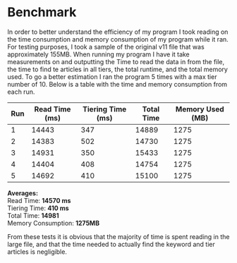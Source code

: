 # Benchmark
In order to better understand the efficiency of my program I took reading on the time consumption and memory 
consumption of my program while it ran.
For testing purposes, I took a sample of the original v11 file that was approximately 155MB. When running my program I have it take measurements on and outputting the 
Time to read the data in from the file, the time to find te articles in all tiers, the total runtime, and the total
memory used. To go a better estimation I ran the program 5 times with a max tier number of 10. Below is a table with the 
time and memory consumption from each run.

Run | Read Time (ms) | Tiering Time (ms) | Total Time | Memory Used (MB)
----|----------------|-------------------|------------|----------------
1 | 14443 | 347 | 14889 | 1275
2 | 14383 | 502 | 14730 | 1275
3 | 14931 | 350 | 15433 | 1275
4 | 14404 | 408 | 14754 | 1275
5 | 14692 | 410 | 15100 | 1275

**Averages:**  
Read Time: **14570 ms**  
Tiering Time: **410 ms**  
Total Time: **14981**  
Memory Consumption: **1275MB**

From these tests it is obvious that the majority of time is spent reading in the large file, and that
the time needed to actually find the keyword and tier articles is negligible. 
